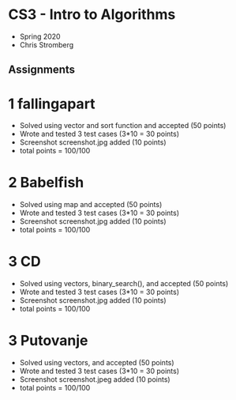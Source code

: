 # CS3 - Intro to Algorithms
- Spring 2020
- Chris Stromberg
## Assignments

# 1 fallingapart
- Solved using vector and sort function and accepted (50 points)
- Wrote and tested 3 test cases (3*10 = 30 points)
- Screenshot screenshot.jpg added (10 points)
- total points = 100/100

# 2 Babelfish
- Solved using map and accepted (50 points)
- Wrote and tested 3 test cases (3*10 = 30 points)
- Screenshot screenshot.jpg added (10 points)
- total points = 100/100

# 3 CD
- Solved using vectors, binary_search(), and accepted (50 points)
- Wrote and tested 3 test cases (3*10 = 30 points)
- Screenshot screenshot.jpg added (10 points)
- total points = 100/100

# 3 Putovanje
- Solved using vectors, and accepted (50 points)
- Wrote and tested 3 test cases (3*10 = 30 points)
- Screenshot screenshot.jpeg added (10 points)
- total points = 100/100